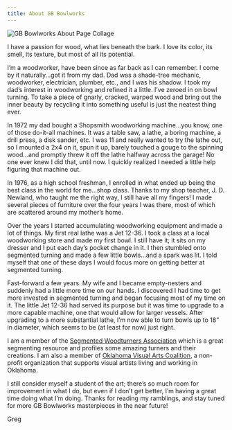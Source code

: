 ```yaml
---
title: About GB Bowlworks
---
```

![GB Bowlworks About Page Collage](https://res.cloudinary.com/dy6lb8vna/image/upload/v1590498432/GB%20Bowlworks%20Gallery/About_Page_Collage.jpg "GB Bowlworks About Page Collage")

I have a passion for wood, what lies beneath the bark.  I love its color, its smell, its texture, but most of all its potential.  

I’m a woodworker, have been since as far back as I can remember. I come by it naturally...got it from my dad. Dad was a shade-tree mechanic, woodworker, electrician, plumber, etc., and I was his shadow. I took my dad’s interest in woodworking and refined it a little. I’ve zeroed in on bowl turning. To take a piece of gnarly, cracked, warped wood and bring out the inner beauty by recycling it into something useful is just the neatest thing ever. 

​In 1972 my dad bought a Shopsmith woodworking machine...you know, one of those do-it-all machines. It was a table saw, a lathe, a boring machine, a drill press, a disk sander, etc. I was 11 and really wanted to try the lathe out, so I mounted a 2x4 on it, spun it up, barely touched a gouge to the spinning wood...and promptly threw it off the lathe halfway across the garage! No one ever knew I did that, until now. I quickly realized I needed a little help figuring that machine out.

In 1976, as a high school freshman, I enrolled in what ended up being the best class in the world for me...shop class.  Thanks to my shop teacher, J. D. Newland, who taught me the right way, I still have all my fingers! I made several pieces of furniture over the four years I was there, most of which are scattered around my mother’s home.

Over the years I started accumulating woodworking equipment and made a lot of things. My first real lathe was a Jet 12-36. I took a class at a local woodworking store and made my first bowl. I still have it; it sits on my dresser and I put each day’s pocket change in it. I then stumbled onto segmented turning and made a few little bowls...and a spark was lit. I told myself that one of these days I would focus more on getting better at segmented turning.

​Fast-forward a few years. My wife and I became empty-nesters and suddenly had a little more time on our hands. I discovered I had time to get more invested in segmented turning and began focusing most of my time on it. The little Jet 12-36 had served its purpose but it was time to upgrade to a more capable machine, one that would allow for larger vessels. After upgrading to a more substantial lathe, I’m now able to turn bowls up to 18” in diameter, which seems to be (at least for now) just right.

I am a member of the [Segmented Woodturners Association](https://segmentedwoodturners.org) which is a great segmenting resource and profiles some amazing turners and their creations[](https://segmentedwoodturners.org).  I am also a member of [Oklahoma Visual Arts Coalition](https://www.ovac-ok.org), a non-profit organization that supports visual artists living and working in Oklahoma.

I still consider myself a student of the art; there’s so much room for improvement in what I do, but even if I don’t get better, I’m having a great time doing what I’m doing. Thanks for reading my ramblings, and stay tuned for more GB Bowlworks masterpieces in the near future!

Greg